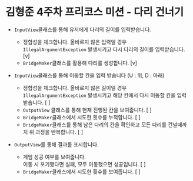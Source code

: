 # 김형준 4주차 프리코스 미션 - 다리 건너기

* `InputView`클래스를 통해 유저에게 다리의 길이를 입력받습니다.
  * 정합성을 체크합니다. 올바르지 않은 입력일 경우 `IllegalArgumentException` 발생시키고
  다시 다리의 길이를 입력받습니다. [v]
  * `BridgeMaker`클래스를 활용해 다리를 생성합니다. [v]


* `InputView`클래스를 통해 이동할 칸을 입력 받습니다 (U : 위, D : 아래)
  * 정합성을 체크합니다. 올바르지 않은 길이일 경우 `IllegalArgumentException` 발생시키고
  해당 칸에서 다시 이동할 칸을 입력 받습니다. [ ]
  * `OutputView` 클래스를 통해 현재 진행된 칸을 보여줍니다. [ ]
  * `BridgeMaker`클래스에서 시도한 횟수를 누적합니다. [ ]
  * `BridgeMaker`클래스를 통해 남은 다리의 칸을 확인하고
  모든 다리를 건널때까지 위 과정을 반복합니다. [ ]


* `OutputView`를 통해 결과를 표시합니다.
  * 게임 성공 여부를 보여줍니다.  
  이동 시 포기했다면 실패, 모두 이동했으면 성공입니다. [ ]
  * `BridgeMaker`클래스에서 시도한 횟수를 보여줍니다. [ ]